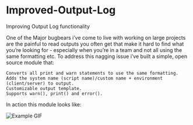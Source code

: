 # Improved-Output-Log
Improving Output Log functionality

One of the Major bugbears i’ve come to live with working on large projects are the painful to read outputs you often get that make it hard to find what you’re looking for - especially when you’re in a team and not all using the same formatting etc. To address this nagging issue i’ve built a simple, open source module that:

    Converts all print and warn statements to use the same formatting.
    Adds the system name (script name)/custom name + environment (client/server) to output.
    Customizable output template.
    Supports warn(), print() and error().

In action this module looks like:

![Example GIF](https://doy2mn9upadnk.cloudfront.net/uploads/default/original/4X/4/a/1/4a1891336ebaaa0f3dd0dff71b9cf512dc4acec1.gif)
